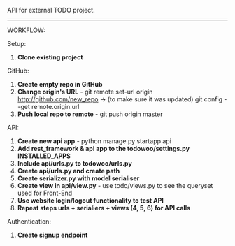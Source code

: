 API for external TODO project.


---

WORKFLOW:

Setup:
1. **Clone existing project**

GitHub:
1. **Create empty repo in GitHub**
2. **Change origin's URL** - git remote set-url origin http://github.com/new_repo -> (to make sure it was updated) git config --get remote.origin.url 
3. **Push local repo to remote** - git push origin master

API:
1. **Create new api app** - python manage.py startapp api
2. **Add rest_framework & api app to the todowoo/settings.py INSTALLED_APPS**
3. **Include api/urls.py to todowoo/urls.py**
4. **Create api/urls.py and create path**
5. **Create serializer.py with model serialiser**
6. **Create view in api/view.py** - use todo/views.py to see the queryset used for Front-End
7. **Use website login/logout functionality to test API**
8. **Repeat steps urls + serialiers + views (4, 5, 6) for API calls** 

Authentication:
1. **Create signup endpoint**
